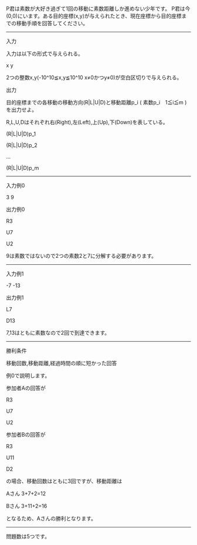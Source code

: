 P君は素数が大好き過ぎて1回の移動に素数距離しか進めない少年です。
P君は今(0,0)にいます。ある目的座標(x,y)が与えられたとき、現在座標から目的座標までの移動手順を回答してください。

------------------------------------------------------------------
入力

入力は以下の形式で与えられる。

x y

2つの整数x,y(-10^10≦x,y≦10^10 x≠0かつy≠0)が空白区切りで与えられる。


出力

目的座標までの各移動の移動方向(R|L|U|D)と移動距離p_i ( 素数p_i　1≦i≦m )を出力せよ。

R,L,U,Dはそれぞれ右(Right),左(Left),上(Up),下(Down)を表している。

(R|L|U|D)p_1

(R|L|U|D)p_2

...

(R|L|U|D)p_m

------------------------------------------------------------------

入力例0

3 9


出力例0

R3

U7

U2

9は素数ではないので2つの素数2と7に分解する必要があります。

------------------------------------------------------------------

入力例1

-7 -13



出力例1

L7

D13


7,13はともに素数なので2回で到達できます。

------------------------------------------------------------------

勝利条件

移動回数,移動距離,経過時間の順に短かった回答


例0で説明します。

参加者Aの回答が

R3

U7

U2

参加者Bの回答が

R3

U11

D2

の場合、移動回数はともに3回ですが、移動距離は

Aさん 3+7+2=12

Bさん 3+11+2=16

となるため、Aさんの勝利となります。

-------------------------------------------------------------------
問題数は5つです。
